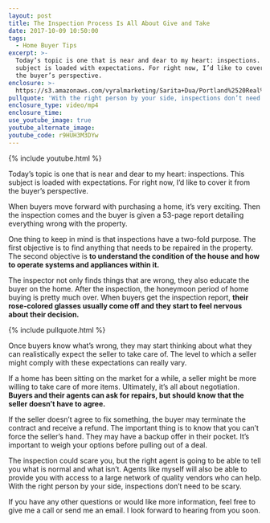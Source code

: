 ```yaml
---
layout: post
title: The Inspection Process Is All About Give and Take
date: 2017-10-09 10:50:00
tags:
  - Home Buyer Tips
excerpt: >-
  Today’s topic is one that is near and dear to my heart: inspections. This
  subject is loaded with expectations. For right now, I’d like to cover it from
  the buyer’s perspective.
enclosure: >-
  https://s3.amazonaws.com/vyralmarketing/Sarita+Dua/Portland%2520Real%2520Estate%2520Agent-%2520What%2520to%2520expect%2520from%2520an%2520inspection.mp4
pullquote: 'With the right person by your side, inspections don’t need to be scary.'
enclosure_type: video/mp4
enclosure_time:
use_youtube_image: true
youtube_alternate_image:
youtube_code: r9HUH3M3DYw
---
```



{% include youtube.html %}

Today’s topic is one that is near and dear to my heart: inspections. This subject is loaded with expectations. For right now, I’d like to cover it from the buyer’s perspective.

When buyers move forward with purchasing a home, it’s very exciting. Then the inspection comes and the buyer is given a 53-page report detailing everything wrong with the property.

One thing to keep in mind is that inspections have a two-fold purpose. The first objective is to find anything that needs to be repaired in the property. The second objective is **to understand the condition of the house and how to operate systems and appliances within it.**

The inspector not only finds things that are wrong, they also educate the buyer on the home. After the inspection, the honeymoon period of home buying is pretty much over. When buyers get the inspection report, **their rose-colored glasses usually come off and they start to feel nervous about their decision.**

{% include pullquote.html %}

Once buyers know what’s wrong, they may start thinking about what they can realistically expect the seller to take care of. The level to which a seller might comply with these expectations can really vary.

If a home has been sitting on the market for a while, a seller might be more willing to take care of more items. Ultimately, it’s all about negotiation. **Buyers and their agents can ask for repairs, but should know that the seller doesn’t have to agree.**

If the seller doesn’t agree to fix something, the buyer may terminate the contract and receive a refund. The important thing is to know that you can’t force the seller’s hand. They may have a backup offer in their pocket. It’s important to weigh your options before pulling out of a deal.

The inspection could scare you, but the right agent is going to be able to tell you what is normal and what isn’t. Agents like myself will also be able to provide you with access to a large network of quality vendors who can help. With the right person by your side, inspections don’t need to be scary.

If you have any other questions or would like more information, feel free to give me a call or send me an email. I look forward to hearing from you soon.